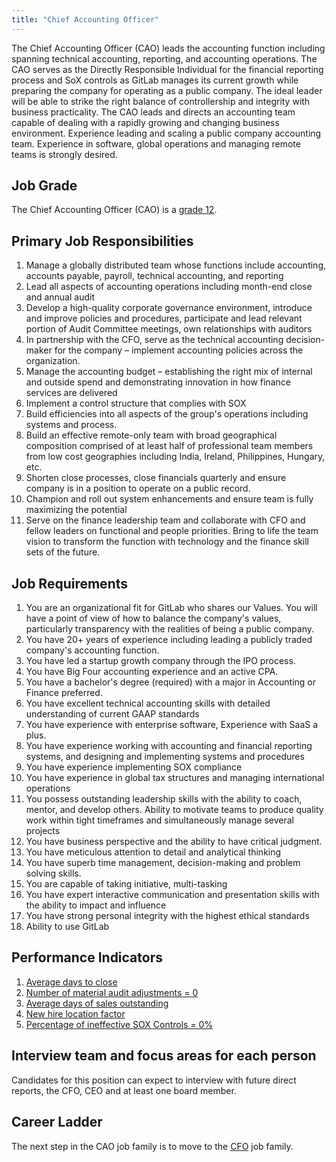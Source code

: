 ```yaml
---
title: "Chief Accounting Officer"
---
```


The Chief Accounting Officer (CAO) leads the accounting function including spanning technical accounting, reporting, and accounting operations. The CAO serves as the Directly Responsible Individual for the financial reporting process and SoX controls as GitLab manages its current growth while preparing the company for operating as a public company. The ideal leader will be able to strike the right balance of controllership and integrity with business practicality. The CAO leads and directs an accounting team capable of dealing with a rapidly growing and changing business environment. Experience leading and scaling a public company accounting team. Experience in software, global operations and managing remote teams is strongly desired.

## Job Grade

The Chief Accounting Officer (CAO) is a [grade 12](/handbook/total-rewards/compensation/compensation-calculator/#gitlab-job-grades).

## Primary Job Responsibilities

1. Manage a globally distributed team whose functions include accounting, accounts payable, payroll, technical accounting, and reporting
1. Lead all aspects of accounting operations including month-end close and annual audit
1. Develop a high-quality corporate governance environment, introduce and improve policies and procedures, participate and lead relevant portion of Audit Committee meetings, own relationships with auditors
1. In partnership with the CFO, serve as the technical accounting decision-maker for the company – implement accounting policies across the organization.
1. Manage the accounting budget – establishing the right mix of internal and outside spend and demonstrating innovation in how finance services are delivered
1. Implement a control structure that complies with SOX
1. Build efficiencies into all aspects of the group's operations including systems and process.
1. Build an effective remote-only team with broad geographical composition comprised of at least half of professional team members from low cost geographies including India, Ireland, Philippines, Hungary, etc.
1. Shorten close processes, close financials quarterly and ensure company is in a position to operate on a public record.
1. Champion and roll out system enhancements and ensure team is fully maximizing the potential
1. Serve on the finance leadership team and collaborate with CFO and fellow leaders on functional and people priorities. Bring to life the team vision to transform the function with technology and the finance skill sets of the future.

## Job Requirements

1. You are an organizational fit for GitLab who shares our Values. You will have a point of view of how to balance the company's values, particularly transparency with the realities of being a public company.
1. You have 20+ years of experience including leading a publicly traded company's accounting function.
1. You have led a startup growth company through the IPO process.
1. You have Big Four accounting experience and an active CPA.
1. You have a bachelor's degree (required) with a major in Accounting or Finance preferred.
1. You have excellent technical accounting skills with detailed understanding of current GAAP standards
1. You have experience with enterprise software, Experience with SaaS a plus.
1. You have experience working with accounting and financial reporting systems, and designing and implementing systems and procedures
1. You have experience implementing SOX compliance
1. You have experience in global tax structures and managing international operations
1. You possess outstanding leadership skills with the ability to coach, mentor, and develop others. Ability to motivate teams to produce quality work within tight timeframes and simultaneously manage several projects
1. You have business perspective and the ability to have critical judgment.
1. You have meticulous attention to detail and analytical thinking
1. You have superb time management, decision-making and problem solving skills.
1. You are capable of taking initiative, multi-tasking
1. You have expert interactive communication and presentation skills with the ability to impact and influence
1. You have strong personal integrity with the highest ethical standards
1. Ability to use GitLab

## Performance Indicators

1. [Average days to close](/handbook/finance/accounting/#average-days-to-close-kpi-definition)
1. [Number of material audit adjustments = 0](/handbook/internal-audit/#performance-measures-for-accounting-related-to-audit)
1. [Average days of sales outstanding](/handbook/finance/accounting/#11-accounts-receivable)
1. [New hire location factor](/#new-hire-location-factor)
1. [Percentage of ineffective SOX Controls = 0%](/handbook/internal-audit/#performance-measures-for-accounting-related-to-audit)

## Interview team and focus areas for each person

Candidates for this position can expect to interview with future direct reports, the CFO, CEO and at least one board member.

## Career Ladder

The next step in the CAO job family is to move to the [CFO](/job-families/finance/chief-financial-officer/) job family.
